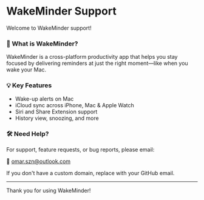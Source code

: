 # WakeMinder Support

Welcome to WakeMinder support!

### 📱 What is WakeMinder?
WakeMinder is a cross-platform productivity app that helps you stay focused by delivering reminders at just the right moment—like when you wake your Mac.

### 💡 Key Features
- Wake-up alerts on Mac
- iCloud sync across iPhone, Mac & Apple Watch
- Siri and Share Extension support
- History view, snoozing, and more

### 🛠 Need Help?
For support, feature requests, or bug reports, please email:

📧 [omar.szn@outlook.com](mailto:omar.szn@outlook.com)

If you don't have a custom domain, replace with your GitHub email.

---

Thank you for using WakeMinder!

